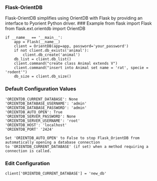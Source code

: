 <h3>Flask-OrientDB</h3>
Flask-OrientDB simplifies using OrientDB with Flask by providing an interface to Pyorient Python driver.
### Example 
    from flask import Flask
    from flask.ext.orientdb import OrientDB
    
    
    if __name__ == '__main__':
        app = Flask(__name__)
        client = OrientDB(app=app, password='your_password')
        if not client.db_exists('animal'):
            client.db_create('animal')
        db_list = client.db_list()
        client.command("create class Animal extends V")
        client.command("insert into Animal set name = 'rat', specie = 'rodent'")
        db_size = client.db_size()

### Default Configuration Values
    'ORIENTDB_CURRENT_DATABASE': None
    'ORIENTDB_DATABASE_USERNAME': 'admin'
    'ORIENTDB_DATABASE_PASSWORD': 'admin'
    'ORIENTDB_AUTO_OPEN': True
    'ORIENTDB_SERVER_PASSWORD': None
    'ORIENTDB_SERVER_USERNAME': 'root'
    'ORIENTDB_HOST': 'localhost'
    'ORIENTDB_PORT' '2424'
    
    Set 'ORIENTDB_AUTO_OPEN' to False to stop Flask_OrientDB from automatically opening a database connection
    to 'ORIENTDB_CURRENT_DATABASE' (if set) when a method requiring a connection is called.
    
### Edit Configuration
    client['ORIENTDB_CURRENT_DATABASE'] = 'new_db'
